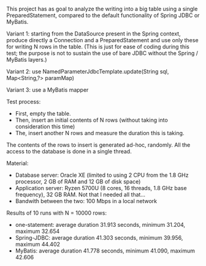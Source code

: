 This project has as goal to analyze the writing into a big table using a single PreparedStatement, 
compared to the default functionality of Spring JDBC or MyBatis.

Variant 1: starting from the DataSource present in the Spring context, produce directly a Connection and a PreparedStatement and use only these for writing N rows in the table.
(This is just for ease of coding during this test; the purpose is not to sustain the use of bare JDBC without the Spring / MyBatis layers.)

Variant 2: use NamedParameterJdbcTemplate.update(String sql, Map<String,?> paramMap)

Variant 3: use a MyBatis mapper

Test process:
- First, empty the table.
- Then, insert an initial contents of N rows (without taking into consideration this time)
- The, insert another N rows and measure the duration this is taking.

The contents of the rows to insert is generated ad-hoc, randomly.
All the access to the database is done in a single thread.


Material:
- Database server: Oracle XE (limited to using 2 CPU from the 1.8 GHz processor, 2 GB of RAM and 12 GB of disk space)
- Application server: Ryzen 5700U (8 cores, 16 threads, 1.8 GHz base frequency), 32 GB RAM. Not that I needed all that...
- Bandwith between the two: 100 Mbps in a local network


Results of 10 runs with N = 10000 rows:
- one-statement: average duration 31.913 seconds, minimum 31.204, maximum 32.654
- Spring-JDBC: average duration 41.303 seconds, minimum 39.956, maximum 44.402
- MyBatis: average duration 41.778 seconds, minimum 41.090, maximum 42.606

